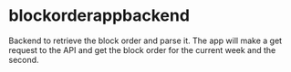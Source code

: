 # blockorderappbackend
Backend to retrieve the block order and parse it. The app will make a get request to the API and get the block order for the current week and the second.

